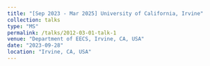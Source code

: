 ```yaml
---
title: "[Sep 2023 - Mar 2025] University of California, Irvine"
collection: talks
type: "MS"
permalink: /talks/2012-03-01-talk-1
venue: "Department of EECS, Irvine, CA, USA"
date: "2023-09-28"
location: "Irvine, CA, USA"
---
```



